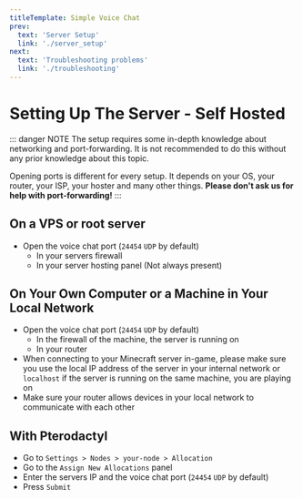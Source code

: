 ```yaml
---
titleTemplate: Simple Voice Chat
prev:
  text: 'Server Setup'
  link: './server_setup'
next:
  text: 'Troubleshooting problems'
  link: './troubleshooting'
---
```


# Setting Up The Server - Self Hosted

::: danger NOTE
The setup requires some in-depth knowledge about networking and port-forwarding.
It is not recommended to do this without any prior knowledge about this topic.

Opening ports is different for every setup. It depends on your OS, your router, your ISP, your hoster and many other things.
**Please don't ask us for help with port-forwarding!**
:::


## On a VPS or root server

- Open the voice chat port (`24454` `UDP` by default)
  - In your servers firewall
  - In your server hosting panel (Not always present)


## On Your Own Computer or a Machine in Your Local Network

- Open the voice chat port (`24454` `UDP` by default)
  - In the firewall of the machine, the server is running on
  - In your router
- When connecting to your Minecraft server in-game, please make sure you use the local IP address of the server in your internal network or `localhost` if the server is running on the same machine, you are playing on
- Make sure your router allows devices in your local network to communicate with each other


## With Pterodactyl

- Go to `Settings > Nodes > your-node > Allocation`
- Go to the `Assign New Allocations` panel
- Enter the servers IP and the voice chat port (`24454` `UDP` by default)
- Press `Submit`


<ClientOnly>
    <WikiTracker name="setup"/>
</ClientOnly>
